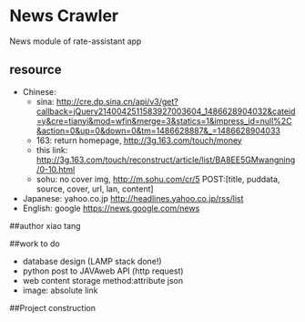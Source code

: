 # News Crawler

News module of rate-assistant app
## resource
- Chinese:
	- sina: http://cre.dp.sina.cn/api/v3/get?callback=jQuery2140042511583927003604_1486628904032&cateid=y&cre=tianyi&mod=wfin&merge=3&statics=1&impress_id=null%2C&action=0&up=0&down=0&tm=1486628887&_=1486628904033
	- 163: return homepage, http://3g.163.com/touch/money
	- this link: http://3g.163.com/touch/reconstruct/article/list/BA8EE5GMwangning/0-10.html
	- sohu: no cover img, http://m.sohu.com/cr/5
POST:[title, puddata, source, cover, url, lan, content]
- Japanese: yahoo.co.jp http://headlines.yahoo.co.jp/rss/list
- English: google https://news.google.com/news

##author
xiao tang

##work to do
- database design (LAMP stack done!)
- python post to JAVAweb API (http request)
- web content storage method:attribute json 
- image: absolute link

##Project construction
